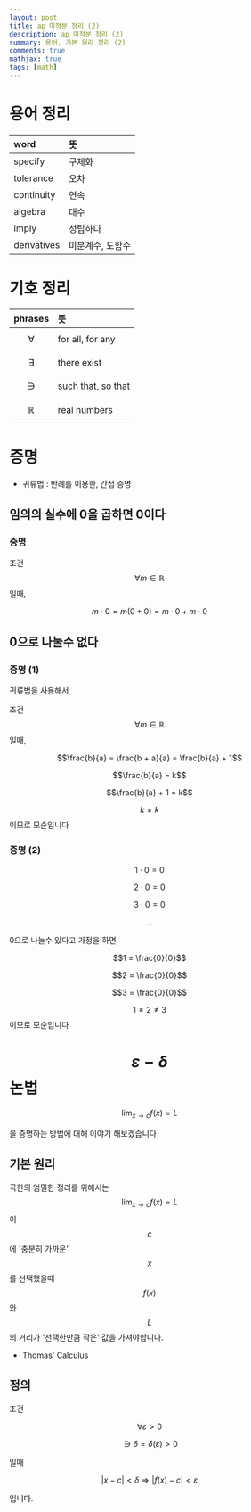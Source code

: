 ```yaml
---
layout: post
title: ap 미적분 정리 (2)
description: ap 미적분 정리 (2)
summary: 용어, 기본 원리 정리 (2)
comments: true
mathjax: true
tags: [math]
---
```


# 용어 정리

| word        | 뜻               |
| :---------- | :--------------- |
| specify     | 구체화           |
| tolerance   | 오차             |
| continuity  | 연속             |
| algebra     | 대수             |
| imply       | 성립하다         |
| derivatives | 미분계수, 도함수 |

# 기호 정리

| phrases        | 뜻                 |
| :------------- | :----------------- |
| $$\forall$$    | for all, for any   |
| $$\exists$$    | there exist        |
| $$\owns$$      | such that, so that |
| $$\mathbb{R}$$ | real numbers       |

# 증명

- 귀류법 : 반례를 이용한, 간접 증명

## 임의의 실수에 0을 곱하면 0이다

### 증명

조건 $$\forall m \in \mathbb{R}$$ 일때,

$$m \cdot 0 = m(0 + 0) = m \cdot 0 + m \cdot 0$$

## 0으로 나눌수 없다

### 증명 (1)

귀류법을 사용해서

조건 $$\forall m \in \mathbb{R}$$ 일때,

$$\frac{b}{a} = \frac{b + a}{a} = \frac{b}{a} + 1$$

$$\frac{b}{a} = k$$

$$\frac{b}{a} + 1 = k$$

$$k \neq k$$ 이므로 모순입니다

### 증명 (2)

$$1 \cdot 0 = 0$$

$$2 \cdot 0 = 0$$

$$3 \cdot 0 = 0$$

$$ ... $$

0으로 나눌수 있다고 가정을 하면

$$1 = \frac{0}{0}$$

$$2 = \frac{0}{0}$$

$$3 = \frac{0}{0}$$

$$1 \neq 2 \neq 3$$ 이므로 모순입니다

# $$\varepsilon - \delta $$ 논법

$$\displaystyle{\lim_{x \to c} f(x) = L}$$

을 증명하는 방법에 대해 이야기 해보겠습니다

## 기본 원리

극한의 엄밀한 정리를 위해서는 $$\displaystyle{\lim_{x \to c} f(x) = L}$$ 이 $$c$$에 '충분히 가까운' $$x$$를 선택했을때 $$f(x)$$ 와 $$L$$ 의 거리가 '선택한만큼 작은' 값을 가져야합니다.

- Thomas' Calculus

## 정의

조건

$$ \forall \varepsilon > 0$$

$$\owns \delta = \delta(\varepsilon) > 0$$

일때

$$\left| x - c \right| < \delta \Longrightarrow \left| f(x) - c \right| < \varepsilon$$

입니다.
